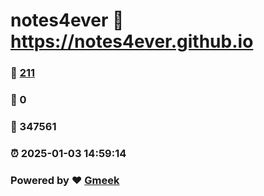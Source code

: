 # notes4ever :link: https://notes4ever.github.io 
### :page_facing_up: [211](https://notes4ever.github.io/tag.html) 
### :speech_balloon: 0 
### :hibiscus: 347561 
### :alarm_clock: 2025-01-03 14:59:14 
### Powered by :heart: [Gmeek](https://github.com/Meekdai/Gmeek)

